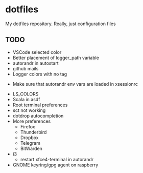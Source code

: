 # dotfiles
My dotfiles repository. Really, just configuration files

## TODO
- VSCode selected color
- Better placement of logger_path variable
- autorandr in autostart
- github mails
- Logger colors with no tag
+ Make sure that autorandr env vars are loaded in xsessionrc
- LS_COLORS
- Scala in asdf
- Root terminal preferences
- sct not working
- dotdrop autocompletion
- More preferences
  + Firefox
  + Thunderbird
  + Dropbox
  + Telegram
  + BitWarden
- i3
  + restart xfce4-terminal in autorandr
- GNOME keyring/gpg agent on raspberry
